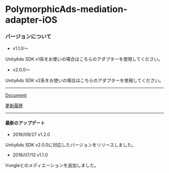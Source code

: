 # PolymorphicAds-mediation-adapter-iOS

### バージョンについて

* v1.1.0〜

UnityAds SDK v1系をお使いの場合はこちらのアダプターを使用してください。

* v2.0.0〜

UnityAds SDK v2系をお使いの場合はこちらのアダプターを使用してください。

---

[Document](https://github.com/FullSpeedInc-SmartPhoneDepartment/PolymorphicAds-mediation-adapter-iOS/wiki)

[更新履歴](https://github.com/FullSpeedInc-SmartPhoneDepartment/PolymorphicAds-mediation-adapter-iOS/wiki/%E6%9B%B4%E6%96%B0%E5%B1%A5%E6%AD%B4)

---

#### 最新のアップデート

* 2016/09/27 v1.2.0

UnityAds SDK v2.0.0に対応したバージョンをリリースしました。

* 2016/07/13 v1.1.0

Vungleとのメディエーションを追加しました。

